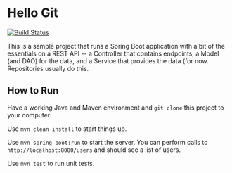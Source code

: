 # Hello Git

[![Build Status](https://travis-ci.org/jerieljan/hellogit.svg?branch=master)](https://travis-ci.org/jerieljan/hellogit)

This is a sample project that runs a Spring Boot application
with a bit of the essentials on a REST API -- a Controller
that contains endpoints, a Model (and DAO) for the data, and a
Service that provides the data (for now. Repositories usually do
this.

## How to Run

Have a working Java and Maven environment and `git clone` this project
to your computer.

Use `mvn clean install` to start things up.

Use `mvn spring-boot:run` to start the server. You can perform calls to `http://localhost:8080/users`
and should see a list of users.

Use `mvn test` to run unit tests.


